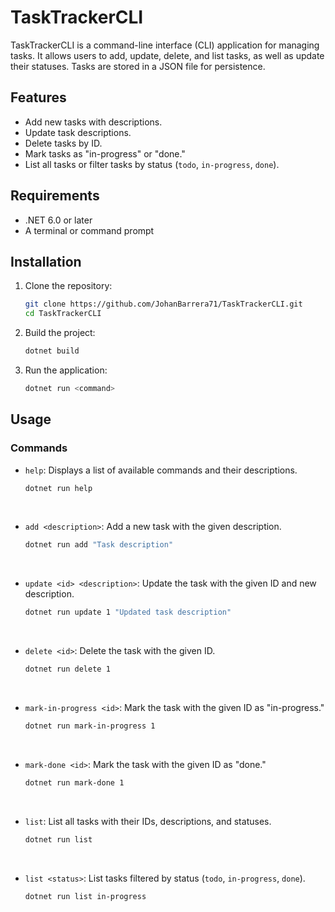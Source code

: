 # TaskTrackerCLI

TaskTrackerCLI is a command-line interface (CLI) application for managing tasks. It allows users to add, update, delete, and list tasks, as well as update their statuses. Tasks are stored in a JSON file for persistence.

## Features

- Add new tasks with descriptions.
- Update task descriptions.
- Delete tasks by ID.
- Mark tasks as "in-progress" or "done."
- List all tasks or filter tasks by status (`todo`, `in-progress`, `done`).

## Requirements

- .NET 6.0 or later
- A terminal or command prompt

## Installation

1. Clone the repository:
    ```bash
   git clone https://github.com/JohanBarrera71/TaskTrackerCLI.git
   cd TaskTrackerCLI
    ```
2. Build the project:
    ```bash
   dotnet build
   ```
3. Run the application:
    ```bash
    dotnet run <command>
    ```

## Usage
### Commands

- `help`: Displays a list of available commands and their descriptions.
    ```bash 
    dotnet run help
    ```
<br>

- `add <description>`: Add a new task with the given description.
    ```bash 
    dotnet run add "Task description"
    ```
<br>

- `update <id> <description>`: Update the task with the given ID and new description.
    ```bash 
    dotnet run update 1 "Updated task description"
    ```
  
<br>

- `delete <id>`: Delete the task with the given ID.
    ```bash 
    dotnet run delete 1
    ```
  
<br>

- `mark-in-progress <id>`: Mark the task with the given ID as "in-progress."
    ```bash 
    dotnet run mark-in-progress 1
    ```
  
<br>

- `mark-done <id>`: Mark the task with the given ID as "done."
    ```bash 
    dotnet run mark-done 1
    ```
  
<br>

- `list`: List all tasks with their IDs, descriptions, and statuses.
    ```bash 
    dotnet run list
    ```
  
<br>

- `list <status>`: List tasks filtered by status (`todo`, `in-progress`, `done`).
    ```bash 
    dotnet run list in-progress
    ```